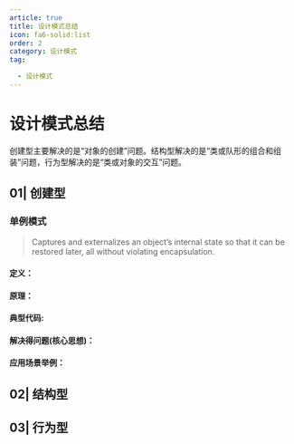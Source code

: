 ```yaml
---
article: true
title: 设计模式总结
icon: fa6-solid:list
order: 2
category: 设计模式
tag:

  - 设计模式
---
```




# 设计模式总结

​		创建型主要解决的是“对象的创建”问题。结构型解决的是“类或队形的组合和组装”问题，行为型解决的是“类或对象的交互”问题。

## 01| 创建型

### 单例模式

> Captures and externalizes an object’s internal state so that it can be restored later, all without violating encapsulation.

#### 定义：

#### 原理：

#### 典型代码:

#### 解决得问题(核心思想)：

#### 应用场景举例：

## 02| 结构型

## 03| 行为型